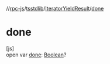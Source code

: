 //[rpc-js](../../../index.md)/[tsstdlib](../index.md)/[IteratorYieldResult](index.md)/[done](done.md)

# done

[js]\
open var [done](done.md): [Boolean](https://kotlinlang.org/api/latest/jvm/stdlib/kotlin/-boolean/index.html)?
